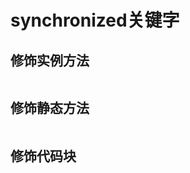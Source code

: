 # synchronized关键字

## 修饰实例方法

```java
```







## 修饰静态方法

```java
```





## 修饰代码块

```java
```

